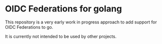 # OIDC Federations for golang

This repository is a very early work in progress approach to add support for OIDC Federations to go.

It is currently not intended to be used by other projects.